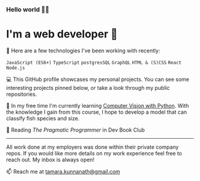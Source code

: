 ### Hello world 👋🏻
# I'm a web developer :raising_hand:

🔭 Here are a few technologies I've been working with recently:

`JavaScript (ES6+)` `TypeScript` `postgresSQL` `GraphQL` `HTML & (S)CSS` `React` `Node.js`

:computer: This GitHub profile showcases my personal projects. You can see some interesting projects pinned below, or take a look through my public repositories.

🌱 In my free time I'm currently learning [Computer Vision with Python](https://www.udemy.com/course/python-for-computer-vision-with-opencv-and-deep-learning/). With the knowledge I gain from this course, I hope to develop a model that can classify fish species and size.

:book: Reading _The Pragmatic Programmer_ in Dev Book Club

---

All work done at my employers was done within their private company repos. If you would like more details on my work experience feel free to reach out. My inbox is always open!

📫 Reach me at tamara.kunnanath@gmail.com
